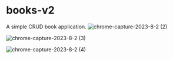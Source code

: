 # books-v2
A simple CRUD book application. 
![chrome-capture-2023-8-2 (2)](https://github.com/adenugbamichael/books-v2/assets/57706905/af5c4e0e-d43a-4bcd-82e9-3aac8c328b4f)

![chrome-capture-2023-8-2 (3)](https://github.com/adenugbamichael/books-v2/assets/57706905/30d44946-28b0-4ad2-a2c3-fc92799d1119)

![chrome-capture-2023-8-2 (4)](https://github.com/adenugbamichael/books-v2/assets/57706905/9a521906-a782-4498-8edf-8ccc1bd6d773)
